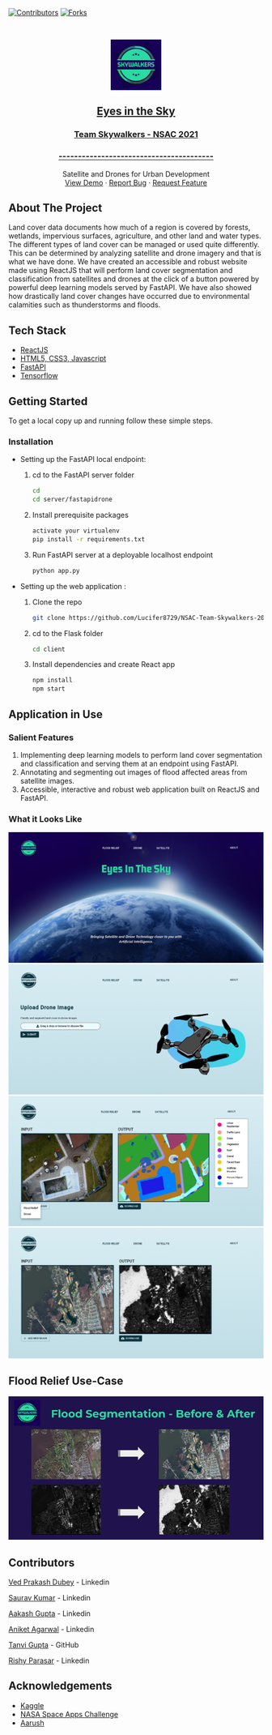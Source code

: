 <!--
*** Thanks for checking out the Best-README-Template. If you have a suggestion
*** that would make this better, please fork the repo and create a pull request
*** or simply open an issue with the tag "enhancement".
*** Thanks again! Now go create something AMAZING! :D
***
***
***
*** To avoid retyping too much info. Do a search and replace for the following:
*** github_username, repo_name, twitter_handle, email, project_title, project_description
-->

<!-- PROJECT SHIELDS -->
<!--
*** I'm using markdown "reference style" links for readability.
*** Reference links are enclosed in brackets [ ] instead of parentheses ( ).
*** See the bottom of this document for the declaration of the reference variables
*** for contributors-url, forks-url, etc. This is an optional, concise syntax you may use.
*** https://www.markdownguide.org/basic-syntax/#reference-style-links
-->
[![Contributors][contributors-shield]][contributors-url]
[![Forks][forks-shield]][forks-url]

<!-- PROJECT LOGO -->
<br />
<p align="center">
  <a href="https://github.com/Lucifer8729/NSAC-Team-Skywalkers-2021">
    <img align="center" src="images\logo_dark.png" alt="Logo" width="100" height="100">
    <h2 align="center">Eyes in the Sky</h2>
    <h3 align="center">Team Skywalkers - NSAC 2021</h3>
    <h3 align="center">----------------------------------------</h3>
  </a>
  <p align="center">
    Satellite and Drones for Urban Development
    <br />
    <a href="https://drive.google.com/file/d/1t8zIT7De759tVsXf4fjb--0hFfjvDSqO/view?usp=sharing">View Demo</a>
    ·
    <a href="https://github.com/Lucifer8729/NSAC-Team-Skywalkers-2021/issues">Report Bug</a>
    ·
    <a href="https://github.com/Lucifer8729/NSAC-Team-Skywalkers-2021/issues">Request Feature</a>
  </p>
</p>

<!-- ABOUT THE PROJECT -->
## About The Project

Land cover data documents how much of a region is covered by forests, wetlands, impervious surfaces, agriculture, and other land and water types. The different types of land cover can be managed or used quite differently. This can be determined by analyzing satellite and drone imagery and that is what we have done.
We have created an accessible and robust website made using ReactJS that will perform land cover segmentation and classification from satellites and drones at the click of a button powered by powerful deep learning models served by FastAPI. We have also showed how drastically land cover changes have occurred due to environmental calamities such as thunderstorms and floods.

## Tech Stack

* [ReactJS](https://reactjs.org/docs/getting-started.html)
* [HTML5, CSS3, Javascript](https://www.w3schools.com/html/html_scripts.asp)
* [FastAPI](https://fastapi.tiangolo.com/)
* [Tensorflow](https://www.tensorflow.org/)

<!-- GETTING STARTED -->
## Getting Started

To get a local copy up and running follow these simple steps.

### Installation

* Setting up the FastAPI local endpoint:

  1. cd to the FastAPI server folder

      ```sh
      cd
      cd server/fastapidrone
      ```

  2. Install prerequisite packages

      ```sh
      activate your virtualenv
      pip install -r requirements.txt
      ```

  3. Run FastAPI server at a deployable localhost endpoint

      ```sh
      python app.py
      ```

* Setting up the web application :

  1. Clone the repo

      ```sh
      git clone https://github.com/Lucifer8729/NSAC-Team-Skywalkers-2021.git
      ```

  2. cd to the Flask folder

        ```sh
        cd client
        ```

  3. Install dependencies and create React app

      ```sh
      npm install
      npm start
      ```

<!-- USAGE EXAMPLES -->
## Application in Use

### Salient Features

1. Implementing deep learning models to perform land cover segmentation and classification and serving them at an endpoint using FastAPI.
2. Annotating and segmenting out images of flood affected areas from satellite images.
3. Accessible, interactive and robust web application built on ReactJS and FastAPI.

### What it Looks Like

<img src="images\screencapture-localhost-3000-2021-10-04-04_10_17.png" alt="Italian Trulli">

<img src="images\screencapture-localhost-3000-drone-2021-10-04-04_14_34.png" alt="Italian Trulli">

<img src="images\screencapture-localhost-3000-output-2021-10-04-04_18_09.png" alt="Italian Trulli">

<img src="images\screencapture-localhost-3000-output-2021-10-04-04_15_48.png" alt="Italian Trulli">

<!-- ROADMAP -->
## Flood Relief Use-Case

<img src="images\NSAC - Team Skywalkers Demo PPT.png" alt="Italian Trulli">

<!-- CONTACT -->
## Contributors

[Ved Prakash Dubey](https://www.linkedin.com/in/ved-prakash-dubey-swash/) - Linkedin

[Saurav Kumar](https://www.linkedin.com/in/saurav-kumar-70362a20a/) - Linkedin

[Aakash Gupta](https://www.linkedin.com/in/aakash-gupta-849ab120a/) - Linkedin

[Aniket Agarwal](https://www.linkedin.com/in/aniket-agarwal-0920/) - Linkedin

[Tanvi Gupta](https://github.com/Tanviguppta) - GitHub

[Rishy Parasar](https://www.linkedin.com/in/rishy-parasar-782601197/) - Linkedin

<!-- ACKNOWLEDGEMENTS -->
## Acknowledgements

* [Kaggle](https://www.kaggle.com/sudalairajkumar/covid19-in-india)
* [NASA Space Apps Challenge](https://www.spaceappschallenge.org/)
* [Aarush](https://www.linkedin.com/company/aaruush-srm-ist/)

<!-- MARKDOWN LINKS & IMAGES -->
<!-- https://www.markdownguide.org/basic-syntax/#reference-style-links -->
[contributors-shield]: https://img.shields.io/github/contributors/Lucifer8729/NSAC-Team-Skywalkers-2021
[forks-shield]: https://img.shields.io/github/forks/Lucifer8729/NSAC-Team-Skywalkers-2021
[contributors-url]: https://github.com/Lucifer8729/NSAC-Team-Skywalkers-2021/graphs/contributors
[forks-url]: https://github.com/Lucifer8729/NSAC-Team-Skywalkers-2021/network/members
